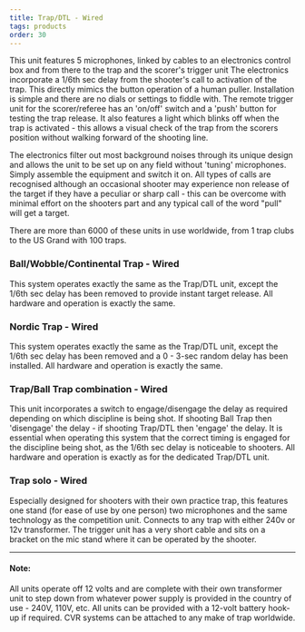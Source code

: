 ```yaml
---
title: Trap/DTL - Wired
tags: products
order: 30
---
```

This unit features 5 microphones, linked by cables to an electronics control box and from there to the trap and the scorer's trigger unit The electronics incorporate a 1/6th sec delay from the shooter's call to activation of the trap. This directly mimics the button operation of a human puller. Installation is simple and there are no dials or settings to fiddle with. The remote trigger unit for the scorer/referee has an 'on/off' switch and a 'push' button for testing the trap release. It also features a light which blinks off when the trap is activated - this allows a visual check of the trap from the scorers position without walking forward of the shooting line.

The electronics filter out most background noises through its unique design and allows the unit to be set up on any field without 'tuning' microphones. Simply assemble the equipment and switch it on. All types of calls are recognised although an occasional shooter may experience non release of the target if they have a peculiar or sharp call - this can be overcome with minimal effort on the shooters part and any typical call of the word "pull" will get a target.

There are more than 6000 of these units in use worldwide, from 1 trap clubs to the US Grand with 100 traps.


### Ball/Wobble/Continental Trap - Wired


This system operates exactly the same as the Trap/DTL unit, except the 1/6th sec delay has been removed to provide instant target release. All hardware and operation is exactly the same.


### Nordic Trap - Wired


This system operates exactly the same as the Trap/DTL unit, except the 1/6th sec delay has been removed and a 0 - 3-sec random delay has been installed. All hardware and operation is exactly the same.


### Trap/Ball Trap combination - Wired


This unit incorporates a switch to engage/disengage the delay as required depending on which discipline is being shot. If shooting Ball Trap then 'disengage' the delay - if shooting Trap/DTL then 'engage' the delay. It is essential when operating this system that the correct timing is engaged for the discipline being shot, as the 1/6th sec delay is noticeable to shooters. All hardware and operation is exactly as for the dedicated Trap/DTL unit.


### Trap solo - Wired


Especially designed for shooters with their own practice trap, this features one stand (for ease of use by one person) two microphones and the same technology as the competition unit. Connects to any trap with either 240v or 12v transformer. The trigger unit has a very short cable and sits on a bracket on the mic stand where it can be operated by the shooter.


---


#### Note:
All units operate off 12 volts and are complete with their own transformer unit to step down from whatever power supply is provided in the country of use - 240V, 110V, etc. All units can be provided with a 12-volt battery hook-up if required. CVR systems can be attached to any make of trap worldwide.
